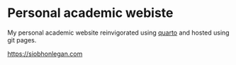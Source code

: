 # Personal academic webiste

My personal academic website reinvigorated using [quarto](https://quarto.org/) and hosted using git pages.

https://siobhonlegan.com
